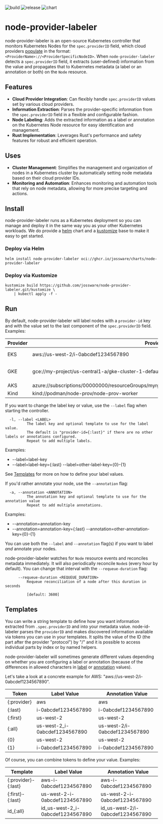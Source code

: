 ![build](https://github.com/jossware/node-provider-labeler/actions/workflows/build.yaml/badge.svg)  ![release](https://github.com/jossware/node-provider-labeler/actions/workflows/release.yaml/badge.svg)  ![chart](https://github.com/jossware/node-provider-labeler/actions/workflows/chart.yaml/badge.svg)

# node-provider-labeler

node-provider-labeler is an open-source Kubernetes controller that monitors
Kubernetes Nodes for the `spec.providerID` field, which cloud providers
[populate](https://kubernetes.io/docs/reference/kubernetes-api/cluster-resources/node-v1/#NodeSpec)
in the format: `<ProviderName>://<ProviderSpecificNodeID>`. When
`node-provider-labeler` detects a `spec.providerID` field, it extracts
(user-defined) information from the value and propagates that to Kubernetes
metadata (a label or an annotation or both) on the `Node` resource.

## Features

- **Cloud Provider Integration**: Can flexibly handle `spec.providerID` values
  set by various cloud providers.
- **Information Extraction**: Parses the provider-specific information from the
  `spec.providerID` field in a flexible and configurable fashion.
- **Node Labeling**: Adds the extracted information as a label or annotation on
  the Kubernetes Node resource for easy identification and management.
- **Rust Implementation**: Leverages Rust's performance and safety features for
  robust and efficient operation.

## Uses

- **Cluster Management**: Simplifies the management and organization of nodes in
  a Kubernetes cluster by automatically setting node metadata based on their
  cloud provider IDs.
- **Monitoring and Automation**: Enhances monitoring and automation tools that
  rely on node metadata, allowing for more precise targeting and actions.

## Install

node-provider-labeler runs as a Kubernetes deployment so you can manage and
deploy it in the same way you as your other Kubernetes workloads. We do provide
a [helm](https://helm.sh/) chart and a [kustomize](https://kustomize.io/) base
to make it easy to get started.

### Deploy via Helm

``` shell
helm install node-provider-labeler oci://ghcr.io/jossware/charts/node-provider-labeler
```

### Deploy via Kustomize

``` shell
kustomize build https://github.com/jossware/node-provider-labeler.git/kustomize \
    | kubectl apply -f -
```

## Run

By default, node-provider-labeler will label nodes with a `provider-id` key and
with the value set to the last component of the `spec.providerID` field.
Examples:

| Provider | Provider ID                                                                                         | provider-id Value                        |
|----------|-----------------------------------------------------------------------------------------------------|------------------------------------------|
| EKS      | aws://us-west-2/i-0abcdef1234567890                                                                 | i-0abcdef1234567890                      |
| GKE      | gce://my-project/us-central1-a/gke-cluster-1-default-pool-12345678-abc1                             | gke-cluster-1-default-pool-12345678-abc1 |
| AKS      | azure://subscriptions/00000000/resourceGroups/myrg/providers/Microsoft.Compute/virtualMachines/myVM | myvm                                     |
| Kind     | kind://podman/node-prov/node-prov-worker                                                            | node-prov-worker                         |

If you want to change the label key or value, use the `--label` flag when
starting the controller.

``` shell
  -l, --label <LABEL>
          The label key and optional template to use for the label value.
          The default is "provider-id={:last}" if there are no other labels or annotations configured.
          Repeat to add multiple labels.
```

Examples:
* --label=label-key
* --label=label-key={:last} --label=other-label-key={0}-{1}

See [Templates](#templates) for more on how to define your label values.

If you'd rather annotate your node, use the `--annotation` flag:

``` shell
  -a, --annotation <ANNOTATION>
          The annotation key and optional template to use for the annotation value
          Repeat to add multiple annotations.
```

Examples:
* --annotation=annotation-key
* --annotation=annotation-key={:last} --annotation=other-annotation-key={0}-{1}

You can use both the `--label` and `--annotation` flag(s) if you want to label
_and_ annotate your nodes.

node-provider-labeler watches for `Node` resource events and reconciles metadata
immediately. It will also periodically reconcile `Node`s (every hour by
default). You can change that interval with the `--requeue-duration` flag:

``` shell
      --requeue-duration <REQUEUE_DURATION>
          Requeue reconciliation of a node after this duration in seconds

          [default: 3600]
```

## Templates

You can write a string template to define how you want information extracted
from `.spec.providerID` and into your metadata value. node-id-labeler parses the
`providerID` and makes discovered information available via tokens you can use
in your templates. It splits the value of the ID (the part after the provider
"protocol") by "/" and it is possible to access individual parts by index or by
named helpers.

node-provider-labeler will sometimes generate different values depending on
whether you are configuring a label or annotation (because of the differences in
allowed characters in
[label](https://kubernetes.io/docs/concepts/overview/working-with-objects/labels/#syntax-and-character-set)
or
[annotation](https://kubernetes.io/docs/concepts/overview/working-with-objects/annotations/#syntax-and-character-set)
values).

Let's take a look at a concrete example for AWS: "aws://us-west-2/i-0abcdef1234567890". 

| Token       | Label Value                   | Annotation Value              |
|-------------|-------------------------------|-------------------------------|
| {:provider} | aws                           | aws                           |
| {:last}     | i-0abcdef1234567890           | i-0abcdef1234567890           |
| {:first}    | us-west-2                     | us-west-2                     |
| {:all}      | us-west-2_i-0abcdef1234567890 | us-west-2/i-0abcdef1234567890 |
| {0}         | us-west-2                     | us-west-2                     |
| {1}         | i-0abcdef1234567890           | i-0abcdef1234567890           |

Of course, you can combine tokens to define your value. Examples:

| Template            | Label Value                      | Annotation Value                 |
|---------------------|----------------------------------|----------------------------------|
| {:provider}-{:last} | aws-i-0abcdef1234567890          | aws-i-0abcdef1234567890          |
| {:first}-{:last}    | us-west-2-i-0abcdef1234567890    | us-west-2-i-0abcdef1234567890    |
| id_{:all}           | id_us-west-2_i-0abcdef1234567890 | id_us-west-2/i-0abcdef1234567890 |
